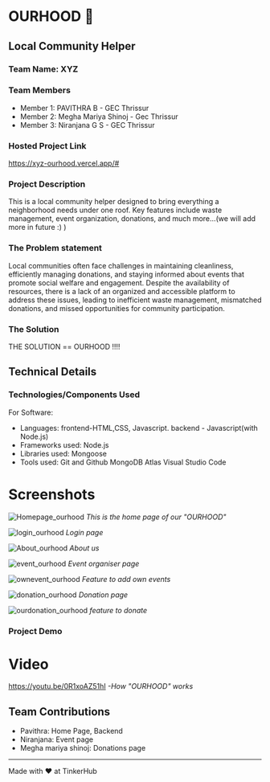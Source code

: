 

# OURHOOD  🎯


## Local Community Helper
### Team Name: XYZ


### Team Members
- Member 1: PAVITHRA B - GEC Thrissur
- Member 2: Megha Mariya Shinoj - Gec Thrissur
- Member 3: Niranjana G S - GEC Thrissur

### Hosted Project Link
https://xyz-ourhood.vercel.app/#

### Project Description
This is a local community helper designed to bring everything a neighborhood needs under one roof. Key features include waste management, event organization, donations, and much more...(we will add more in future :) )

### The Problem statement
Local communities often face challenges in maintaining cleanliness, efficiently managing donations, and staying informed about events that promote social welfare and engagement. Despite the availability of resources, there is a lack of an organized and accessible platform to address these issues, leading to inefficient waste management, mismatched donations, and missed opportunities for community participation.

### The Solution
THE SOLUTION == OURHOOD !!!!

## Technical Details
### Technologies/Components Used
For Software:
-  Languages: frontend-HTML,CSS, Javascript.
              backend - Javascript(with Node.js)
- Frameworks used: Node.js
- Libraries used: Mongoose
- Tools used:  Git and Github
               MongoDB Atlas
               Visual Studio Code



# Screenshots 
![Homepage_ourhood](https://github.com/user-attachments/assets/866e109e-be91-4815-8059-80e5ad8c2cfd)
*This is the home page of our "OURHOOD"*

![login_ourhood](https://github.com/user-attachments/assets/fb789acd-8dc0-4f20-9a0b-2254e56d1bd9)
*Login page*

![About_ourhood](https://github.com/user-attachments/assets/c2b125d7-7f52-4bd4-a274-e6d35f52583f)
*About us*

![event_ourhood](https://github.com/user-attachments/assets/e8ac5bef-718f-4f1d-94e6-d3f8e5d80536)
*Event organiser page*

![ownevent_ourhood](https://github.com/user-attachments/assets/c3d15267-a2be-4b56-a082-236d38e135c2)
*Feature to add own events*

![donation_ourhood](https://github.com/user-attachments/assets/9be5c533-7e93-4fbd-82db-e59228158bc5)
*Donation page*

![ourdonation_ourhood](https://github.com/user-attachments/assets/67bd9efb-b6a3-4acf-9427-2ef9784338eb)
*feature to donate*



### Project Demo
# Video
https://youtu.be/0R1xoAZ51hI
 *-How "OURHOOD" works*



## Team Contributions
- Pavithra: Home Page, Backend
- Niranjana: Event page
- Megha mariya shinoj: Donations page

---
Made with ❤️ at TinkerHub




